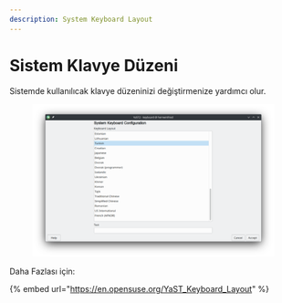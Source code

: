 ```yaml
---
description: System Keyboard Layout
---
```


# Sistem Klavye Düzeni

Sistemde kullanılıcak klavye düzeninizi değiştirmenize yardımcı olur.

<figure><img src="../../../../.gitbook/assets/image (137).png" alt=""><figcaption></figcaption></figure>

Daha Fazlası için:

{% embed url="https://en.opensuse.org/YaST_Keyboard_Layout" %}

